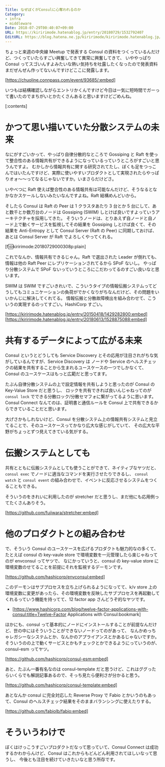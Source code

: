 ```yaml
---
Title: なぜぼくがConsulに心奪われるのか
Category:
- infra
- middleware
Date: 2018-07-29T00:40:07+09:00
URL: https://kiririmode.hatenablog.jp/entry/20180729/1532792407
EditURL: https://blog.hatena.ne.jp/kiririmode/kiririmode.hatenablog.jp/atom/entry/10257846132605502337
---
```


ちょっと来週の中央線 Meetup で発表する Consul の資料をつくっているんだけど、つくっていたらすごい興奮してきて異常に興奮してきて、
いややっぱり Consul ってスゴいんすよみたいな熱い気持ちを吐露したくなったので発表資料まだぜんぜん作ってないんですけどここに発露します。

[https://chuoline.connpass.com/event/93685/:embed]

いつもは結構確認しながらエントリかくんですけど今日は一気に短時間でガーって書いたのでまちがいとかたくさんあると思いますけどごめんね。

[:contents]

# かつて思い描いていた分散システムの未来

なにがすごいかって、やっぱり自律分散的なところで Gossiping と Raft を使って整合性のある情報共有ができるようになっているっていうところがすごいと思うんですよ。
むかしから情報共有に関する研究されてたし、ぼくも足をつっこんではいたんですけど、実際に使いやすいプロダクトとして実現されたらやっぱりオォ〜〜ってなるじゃないですか。いまさらだけどさ。


いやべつに Raft 使えば整合性のある情報共有は可能なんだけど、そうなるとなかなかスケールしないみたいなんですよね。Raft 結構めんどいから。

そしたら Consul は Raft の Peer は 1 クラスタあたり 3 台とか 5 台にして、あと数千とか数万台のノードは Gossiping (SWIM) しとけば良いですよっていうアーキテクチャを採用してきた。
そういうノードは、とりあえず自ノードと自ノード上で動くサービスを監視してその結果を Gossiping しとけば良くて、その結果を Anti-Entropy として Consul Server (Raft の Peer) に同期しておけば、あとは
Consul Server が Raft でよろしくやってくれる。

[f:id:kiririmode:20180729000308p:plain]

これでなんか、情報共有できるじゃん。Raft で選出された Leader が倒れても、情報は他の Raft Peer にレプリケーションされてるから SPoF ないし。
やっぱり分散システムで SPoF ないっていうところにこだわってるのすごい良いなと思います。


SWIM は SWIM ですごいきれいで、こういうタイプの情報伝搬システムってどうしてもコミュニケーションの負荷がでかくなりがちなんだけど、その問題をいいかんじに解決してくれてる。
情報伝搬と分散故障検出を組み合わせて、こういうの実現するのってすごい。HashiCorp すごい。

[https://kiririmode.hatenablog.jp/entry/20150418/1429282800:embed]
[https://kiririmode.hatenablog.jp/entry/20180613/1528875088:embed]

# 共有するデータによって広がる未来

Consul というとどうしても Service Discovery とその応用が注目されがちな気がしているんですが、Service Discovery は
ノードや Service のヘルスチェックの結果を共有することから生まれるユースケースの一つでしかなくて、Consul のユースケースはもっと広範だと思ってます。

たぶん自律分散システムの上で設定情報を共有しようと思ったのが Consul の Key-Value Store だと思うし、
ロックを共有できれば良いんじゃねってのが `consul lock` でできる分散ロック/分散セマフォに繋がってるように思います。
Consul Connect なんてのは、証明書と通信ルールを Consul 上で共有できるからできていることだと思います。

大げさかもしれないけど、Consul を分散システム上の情報共有システムと見立てることで、そのユースケースってかなり広大な感じがしていて、
その広大な平野がちょっとずつ見えてきている気がする。

# 伝搬システムとしても

共有とともに伝搬システムとしても使うことができて、ネイティブなヤツだと、`consul exec` でノードに適当なコマンドを実行させたりできるし、
`consul watch` と `consul event` の組み合わせで、イベントに反応させるシステムをつくることもできる。

そういうのをきれいに利用したのが stretcher だと思うし、まだ他にも応用例ってたくさんありそう。

[https://github.com/fujiwara/stretcher:embed]

# 他のプロダクトとの組み合わせ

で、そういう Consul のユースケースを広げるプロダクトも魅力的なの多くて、たとえば consul の key-vaule store で環境変数を一元管理したら楽じゃねってのが envconsul ってヤツで、
なにかっていうと、consul の key-value store に環境変数のせてることを前提にそれを監視するデーモンです。

[https://github.com/hashicorp/envconsul:embed]

このデーモンはサブプロセスを立ち上げられるようになってて、k/v store 上の環境変数に変更があったら、その環境変数を反映したサブプロセスを再起動してくれるっていう機能を持ってて、12 factor app
さんどうぞ的なヤツです。

- [https://www.hashicorp.com/blog/twelve-factor-applications-with-consul:title=Twelve-Factor Applications with Consul:bookmark]


ほかにも、consul って基本的にノードにインストールすることが前提なんだけど、世の中にはそういうことができないノードってのがあって、
なんかめっちゃレガシーなシステムとか、なんかのアプライアンスとかあるじゃないですか。そういうのの上で動くサービスとかもチェックとかできるようにっていうのが、consul-esm ってヤツ。

[https://github.com/hashicorp/consul-esm:embed]

あと、たぶん一番有名なのは consul-template だと思うけど、これはググったらいくらでも解説記事あるので、そっち見たら便利さが分かると思う。

[https://github.com/hashicorp/consul-template:embed]

あとなんか consul に完全対応した Reverse Proxy で Fabio とかいうのもあって、Consul のヘルスチェック結果をそのままバランシングに使えたりする。

[https://github.com/fabiolb/fabio:embed]

# そういうわけで

ぼくはけっこうすごいプロダクトだなって思っていて、Consul Connect は成功するかわからんけど、Consul はこれからもどんどん利用されてほしいなって思うし、
今後とも注目を続けていきたいなと思う所存です。
